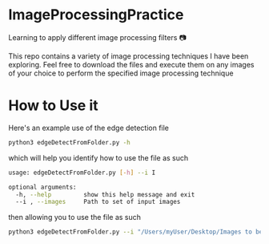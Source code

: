 # ImageProcessingPractice
Learning to apply different image processing filters 📷

This repo contains a variety of image processing techniques I have been exploring. Feel free to download the files and execute them on
any images of your choice to perform the specified image processing technique

# How to Use it
Here's an example use of the edge detection file

```bash
python3 edgeDetectFromFolder.py -h
```
which will help you identify how to use the file as such
```bash
usage: edgeDetectFromFolder.py [-h] --i I

optional arguments:
  -h, --help         show this help message and exit
  --i , --images     Path to set of input images
```

then allowing you to use the file as such
```bash
python3 edgeDetectFromFolder.py --i "/Users/myUser/Desktop/Images to be Edge Detected"
```



